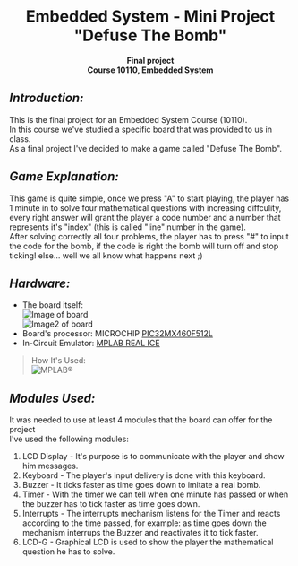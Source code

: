 <h1 align="center">Embedded System - Mini Project</br>"Defuse The Bomb"</h1>

<p align="center">
    <b>Final project</br>
Course 10110, Embedded System</b></p>


## ***Introduction:***
This is the final project for an Embedded System Course (10110).  
In this course we've studied a specific board that was provided to us in class.  
As a final project I've decided to make a game called "Defuse The Bomb".


## ***Game Explanation:***
This game is quite simple, once we press "A" to start playing, the player has 1 minute in to solve four mathematical questions with increasing diffculity, every right answer will grant the player a code number and a number that represents it's "index" (this is called "line" number in the game).  
After solving correctly all four problems, the player has to press "#" to input the code for the bomb, if the code is right the bomb will turn off and stop ticking! else... well we all know what happens next ;)


## ***Hardware:***
- The board itself:  
![Image of board](https://image.ibb.co/kHgexx/IMG_20180319_190215.jpgs=200 "Copyrights Afeka College")  
![Image2 of board](https://image.ibb.co/cktL4c/Picture1.jpgs=200 "Copyrights Afeka College")
- Board's processor: MICROCHIP [PIC32MX460F512L](https://www.microchip.com/wwwproducts/en/PIC32MX460F512L)
- In-Circuit Emulator: [MPLAB REAL ICE](http://www.microchip.com/Developmenttools/ProductDetails.aspx?PartNO=DV244005)  
>How It's Used:  
![](https://xsi.wdfiles.com/local--files/tool:realice/PC-RealICE-Explorer16.png "MPLAB®")


## ***Modules Used:***
It was needed to use at least 4 modules that the board can offer for the project  
I've used the following modules:  
1. LCD Display - It's purpose is to communicate with the player and show him messages.
2. Keyboard - The player's input delivery is done with this keyboard.
3. Buzzer - It ticks faster as time goes down to imitate a real bomb.
4. Timer - With the timer we can tell when one minute has passed or when the buzzer has to tick faster as time goes down.
5. Interrupts - The interrupts mechanism listens for the Timer and reacts according to the time passed, for example: as time goes down the mechanism interrups the Buzzer and reactivates it to tick faster.
6. LCD-G - Graphical LCD is used to show the player the mathematical question he has to solve.
